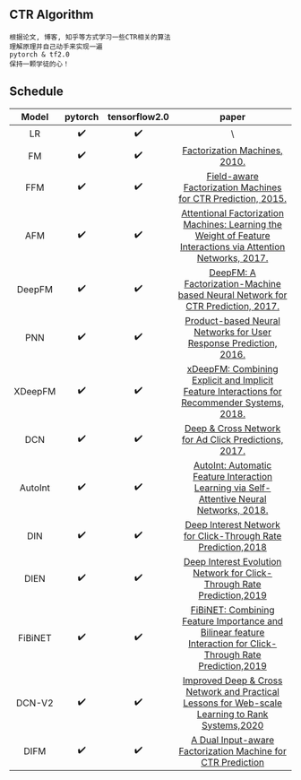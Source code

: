 ## CTR Algorithm

    根据论文, 博客, 知乎等方式学习一些CTR相关的算法
    理解原理并自己动手来实现一遍
    pytorch & tf2.0
    保持一颗学徒的心！
    


## Schedule

|  Model  | pytorch | tensorflow2.0 |  paper  |
| :-----: | :-----: | :-----------: |:------: |
|   LR    |    :heavy_check_mark:     |        :heavy_check_mark:       | \ |
|   FM    |     :heavy_check_mark:    |        :heavy_check_mark:       | [Factorization Machines, 2010.](https://www.csie.ntu.edu.tw/~b97053/paper/Rendle2010FM.pdf)  |
|   FFM   |      :heavy_check_mark:   |        :heavy_check_mark:       | [Field-aware Factorization Machines for CTR Prediction, 2015.](https://www.csie.ntu.edu.tw/~cjlin/papers/ffm.pdf)  |
|   AFM   |     :heavy_check_mark:    |        :heavy_check_mark:       | [Attentional Factorization Machines: Learning the Weight of Feature Interactions via Attention Networks, 2017.](https://arxiv.org/abs/1708.04617) | 
| DeepFM  |      :heavy_check_mark:   |        :heavy_check_mark:       | [DeepFM: A Factorization-Machine based Neural Network for CTR Prediction, 2017.](https://arxiv.org/abs/1703.04247) |
|   PNN   |     :heavy_check_mark:    |          :heavy_check_mark:     | [Product-based Neural Networks for User Response Prediction, 2016.](https://arxiv.org/abs/1611.00144) | 
| XDeepFM |      :heavy_check_mark:   |          :heavy_check_mark:     | [xDeepFM: Combining Explicit and Implicit Feature Interactions for Recommender Systems, 2018.](https://arxiv.org/abs/1803.05170) |
|   DCN   |      :heavy_check_mark:   |        :heavy_check_mark:     | [Deep & Cross Network for Ad Click Predictions, 2017.](https://arxiv.org/abs/1708.05123) |
|   AutoInt   |      :heavy_check_mark:   |        :heavy_check_mark:     |[ AutoInt: Automatic Feature Interaction Learning via Self-Attentive Neural Networks, 2018.](https://arxiv.org/abs/1810.11921) |
|   DIN   |      :heavy_check_mark:   |        :heavy_check_mark:     |[Deep Interest Network for Click-Through Rate Prediction,2018](https://arxiv.org/pdf/1706.06978.pdf) |
|   DIEN   |      :heavy_check_mark:   |        :heavy_check_mark:     |[Deep Interest Evolution Network for Click-Through Rate Prediction,2019](https://arxiv.org/pdf/1809.03672.pdf) |
|   FiBiNET |     :heavy_check_mark:  |  :heavy_check_mark:  | [FiBiNET: Combining Feature Importance and Bilinear feature Interaction for Click-Through Rate Prediction,2019](https://arxiv.org/pdf/1905.09433.pdf) |
|   DCN-V2  |  :heavy_check_mark:  | :heavy_check_mark:  | [Improved Deep & Cross Network and Practical Lessons for Web-scale Learning to Rank Systems,2020](https://arxiv.org/abs/2008.13535) |
|   DIFM  |  :heavy_check_mark:  | :heavy_check_mark:  | [A Dual Input-aware Factorization Machine for CTR Prediction](https://www.ijcai.org/Proceedings/2020/0434.pdf)  |
